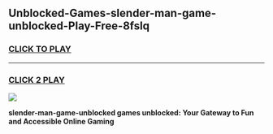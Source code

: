 
## Unblocked-Games-slender-man-game-unblocked-Play-Free-8fslq
<h3>
<a href="https://premium76.site?title=slender-man-game-unblocked&ref=09A">CLICK TO PLAY</a></h3>
<hr>

<h3>
<a href="https://premium76.site?title=slender-man-game-unblocked&ref=09A">CLICK 2 PLAY</a>
  
</h3>

<a href="https://premium76.site?title=slender-man-game-unblocked&ref=09A"><img src="https://clearcache.store/games.png"></a>


**slender-man-game-unblocked games unblocked: Your Gateway to Fun and Accessible Online Gaming**

